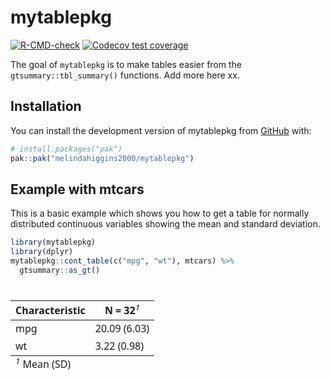 
<!-- README.md is generated from README.Rmd. Please edit that file -->

# mytablepkg

<!-- badges: start -->

[![R-CMD-check](https://github.com/melindahiggins2000/mytablepkg/actions/workflows/R-CMD-check.yaml/badge.svg)](https://github.com/melindahiggins2000/mytablepkg/actions/workflows/R-CMD-check.yaml)
[![Codecov test
coverage](https://codecov.io/gh/melindahiggins2000/mytablepkg/graph/badge.svg)](https://app.codecov.io/gh/melindahiggins2000/mytablepkg)
<!-- badges: end -->

The goal of `mytablepkg` is to make tables easier from the
`gtsummary::tbl_summary()` functions. Add more here xx.

## Installation

You can install the development version of mytablepkg from
[GitHub](https://github.com/) with:

``` r
# install.packages("pak")
pak::pak("melindahiggins2000/mytablepkg")
```

## Example with mtcars

This is a basic example which shows you how to get a table for normally
distributed continuous variables showing the mean and standard
deviation.

``` r
library(mytablepkg)
library(dplyr)
mytablepkg::cont_table(c("mpg", "wt"), mtcars) %>%
  gtsummary::as_gt()
```

<div id="fwqylobxde" style="padding-left:0px;padding-right:0px;padding-top:10px;padding-bottom:10px;overflow-x:auto;overflow-y:auto;width:auto;height:auto;">
<style>#fwqylobxde table {
  font-family: system-ui, 'Segoe UI', Roboto, Helvetica, Arial, sans-serif, 'Apple Color Emoji', 'Segoe UI Emoji', 'Segoe UI Symbol', 'Noto Color Emoji';
  -webkit-font-smoothing: antialiased;
  -moz-osx-font-smoothing: grayscale;
}
&#10;#fwqylobxde thead, #fwqylobxde tbody, #fwqylobxde tfoot, #fwqylobxde tr, #fwqylobxde td, #fwqylobxde th {
  border-style: none;
}
&#10;#fwqylobxde p {
  margin: 0;
  padding: 0;
}
&#10;#fwqylobxde .gt_table {
  display: table;
  border-collapse: collapse;
  line-height: normal;
  margin-left: auto;
  margin-right: auto;
  color: #333333;
  font-size: 16px;
  font-weight: normal;
  font-style: normal;
  background-color: #FFFFFF;
  width: auto;
  border-top-style: solid;
  border-top-width: 2px;
  border-top-color: #A8A8A8;
  border-right-style: none;
  border-right-width: 2px;
  border-right-color: #D3D3D3;
  border-bottom-style: solid;
  border-bottom-width: 2px;
  border-bottom-color: #A8A8A8;
  border-left-style: none;
  border-left-width: 2px;
  border-left-color: #D3D3D3;
}
&#10;#fwqylobxde .gt_caption {
  padding-top: 4px;
  padding-bottom: 4px;
}
&#10;#fwqylobxde .gt_title {
  color: #333333;
  font-size: 125%;
  font-weight: initial;
  padding-top: 4px;
  padding-bottom: 4px;
  padding-left: 5px;
  padding-right: 5px;
  border-bottom-color: #FFFFFF;
  border-bottom-width: 0;
}
&#10;#fwqylobxde .gt_subtitle {
  color: #333333;
  font-size: 85%;
  font-weight: initial;
  padding-top: 3px;
  padding-bottom: 5px;
  padding-left: 5px;
  padding-right: 5px;
  border-top-color: #FFFFFF;
  border-top-width: 0;
}
&#10;#fwqylobxde .gt_heading {
  background-color: #FFFFFF;
  text-align: center;
  border-bottom-color: #FFFFFF;
  border-left-style: none;
  border-left-width: 1px;
  border-left-color: #D3D3D3;
  border-right-style: none;
  border-right-width: 1px;
  border-right-color: #D3D3D3;
}
&#10;#fwqylobxde .gt_bottom_border {
  border-bottom-style: solid;
  border-bottom-width: 2px;
  border-bottom-color: #D3D3D3;
}
&#10;#fwqylobxde .gt_col_headings {
  border-top-style: solid;
  border-top-width: 2px;
  border-top-color: #D3D3D3;
  border-bottom-style: solid;
  border-bottom-width: 2px;
  border-bottom-color: #D3D3D3;
  border-left-style: none;
  border-left-width: 1px;
  border-left-color: #D3D3D3;
  border-right-style: none;
  border-right-width: 1px;
  border-right-color: #D3D3D3;
}
&#10;#fwqylobxde .gt_col_heading {
  color: #333333;
  background-color: #FFFFFF;
  font-size: 100%;
  font-weight: normal;
  text-transform: inherit;
  border-left-style: none;
  border-left-width: 1px;
  border-left-color: #D3D3D3;
  border-right-style: none;
  border-right-width: 1px;
  border-right-color: #D3D3D3;
  vertical-align: bottom;
  padding-top: 5px;
  padding-bottom: 6px;
  padding-left: 5px;
  padding-right: 5px;
  overflow-x: hidden;
}
&#10;#fwqylobxde .gt_column_spanner_outer {
  color: #333333;
  background-color: #FFFFFF;
  font-size: 100%;
  font-weight: normal;
  text-transform: inherit;
  padding-top: 0;
  padding-bottom: 0;
  padding-left: 4px;
  padding-right: 4px;
}
&#10;#fwqylobxde .gt_column_spanner_outer:first-child {
  padding-left: 0;
}
&#10;#fwqylobxde .gt_column_spanner_outer:last-child {
  padding-right: 0;
}
&#10;#fwqylobxde .gt_column_spanner {
  border-bottom-style: solid;
  border-bottom-width: 2px;
  border-bottom-color: #D3D3D3;
  vertical-align: bottom;
  padding-top: 5px;
  padding-bottom: 5px;
  overflow-x: hidden;
  display: inline-block;
  width: 100%;
}
&#10;#fwqylobxde .gt_spanner_row {
  border-bottom-style: hidden;
}
&#10;#fwqylobxde .gt_group_heading {
  padding-top: 8px;
  padding-bottom: 8px;
  padding-left: 5px;
  padding-right: 5px;
  color: #333333;
  background-color: #FFFFFF;
  font-size: 100%;
  font-weight: initial;
  text-transform: inherit;
  border-top-style: solid;
  border-top-width: 2px;
  border-top-color: #D3D3D3;
  border-bottom-style: solid;
  border-bottom-width: 2px;
  border-bottom-color: #D3D3D3;
  border-left-style: none;
  border-left-width: 1px;
  border-left-color: #D3D3D3;
  border-right-style: none;
  border-right-width: 1px;
  border-right-color: #D3D3D3;
  vertical-align: middle;
  text-align: left;
}
&#10;#fwqylobxde .gt_empty_group_heading {
  padding: 0.5px;
  color: #333333;
  background-color: #FFFFFF;
  font-size: 100%;
  font-weight: initial;
  border-top-style: solid;
  border-top-width: 2px;
  border-top-color: #D3D3D3;
  border-bottom-style: solid;
  border-bottom-width: 2px;
  border-bottom-color: #D3D3D3;
  vertical-align: middle;
}
&#10;#fwqylobxde .gt_from_md > :first-child {
  margin-top: 0;
}
&#10;#fwqylobxde .gt_from_md > :last-child {
  margin-bottom: 0;
}
&#10;#fwqylobxde .gt_row {
  padding-top: 8px;
  padding-bottom: 8px;
  padding-left: 5px;
  padding-right: 5px;
  margin: 10px;
  border-top-style: solid;
  border-top-width: 1px;
  border-top-color: #D3D3D3;
  border-left-style: none;
  border-left-width: 1px;
  border-left-color: #D3D3D3;
  border-right-style: none;
  border-right-width: 1px;
  border-right-color: #D3D3D3;
  vertical-align: middle;
  overflow-x: hidden;
}
&#10;#fwqylobxde .gt_stub {
  color: #333333;
  background-color: #FFFFFF;
  font-size: 100%;
  font-weight: initial;
  text-transform: inherit;
  border-right-style: solid;
  border-right-width: 2px;
  border-right-color: #D3D3D3;
  padding-left: 5px;
  padding-right: 5px;
}
&#10;#fwqylobxde .gt_stub_row_group {
  color: #333333;
  background-color: #FFFFFF;
  font-size: 100%;
  font-weight: initial;
  text-transform: inherit;
  border-right-style: solid;
  border-right-width: 2px;
  border-right-color: #D3D3D3;
  padding-left: 5px;
  padding-right: 5px;
  vertical-align: top;
}
&#10;#fwqylobxde .gt_row_group_first td {
  border-top-width: 2px;
}
&#10;#fwqylobxde .gt_row_group_first th {
  border-top-width: 2px;
}
&#10;#fwqylobxde .gt_summary_row {
  color: #333333;
  background-color: #FFFFFF;
  text-transform: inherit;
  padding-top: 8px;
  padding-bottom: 8px;
  padding-left: 5px;
  padding-right: 5px;
}
&#10;#fwqylobxde .gt_first_summary_row {
  border-top-style: solid;
  border-top-color: #D3D3D3;
}
&#10;#fwqylobxde .gt_first_summary_row.thick {
  border-top-width: 2px;
}
&#10;#fwqylobxde .gt_last_summary_row {
  padding-top: 8px;
  padding-bottom: 8px;
  padding-left: 5px;
  padding-right: 5px;
  border-bottom-style: solid;
  border-bottom-width: 2px;
  border-bottom-color: #D3D3D3;
}
&#10;#fwqylobxde .gt_grand_summary_row {
  color: #333333;
  background-color: #FFFFFF;
  text-transform: inherit;
  padding-top: 8px;
  padding-bottom: 8px;
  padding-left: 5px;
  padding-right: 5px;
}
&#10;#fwqylobxde .gt_first_grand_summary_row {
  padding-top: 8px;
  padding-bottom: 8px;
  padding-left: 5px;
  padding-right: 5px;
  border-top-style: double;
  border-top-width: 6px;
  border-top-color: #D3D3D3;
}
&#10;#fwqylobxde .gt_last_grand_summary_row_top {
  padding-top: 8px;
  padding-bottom: 8px;
  padding-left: 5px;
  padding-right: 5px;
  border-bottom-style: double;
  border-bottom-width: 6px;
  border-bottom-color: #D3D3D3;
}
&#10;#fwqylobxde .gt_striped {
  background-color: rgba(128, 128, 128, 0.05);
}
&#10;#fwqylobxde .gt_table_body {
  border-top-style: solid;
  border-top-width: 2px;
  border-top-color: #D3D3D3;
  border-bottom-style: solid;
  border-bottom-width: 2px;
  border-bottom-color: #D3D3D3;
}
&#10;#fwqylobxde .gt_footnotes {
  color: #333333;
  background-color: #FFFFFF;
  border-bottom-style: none;
  border-bottom-width: 2px;
  border-bottom-color: #D3D3D3;
  border-left-style: none;
  border-left-width: 2px;
  border-left-color: #D3D3D3;
  border-right-style: none;
  border-right-width: 2px;
  border-right-color: #D3D3D3;
}
&#10;#fwqylobxde .gt_footnote {
  margin: 0px;
  font-size: 90%;
  padding-top: 4px;
  padding-bottom: 4px;
  padding-left: 5px;
  padding-right: 5px;
}
&#10;#fwqylobxde .gt_sourcenotes {
  color: #333333;
  background-color: #FFFFFF;
  border-bottom-style: none;
  border-bottom-width: 2px;
  border-bottom-color: #D3D3D3;
  border-left-style: none;
  border-left-width: 2px;
  border-left-color: #D3D3D3;
  border-right-style: none;
  border-right-width: 2px;
  border-right-color: #D3D3D3;
}
&#10;#fwqylobxde .gt_sourcenote {
  font-size: 90%;
  padding-top: 4px;
  padding-bottom: 4px;
  padding-left: 5px;
  padding-right: 5px;
}
&#10;#fwqylobxde .gt_left {
  text-align: left;
}
&#10;#fwqylobxde .gt_center {
  text-align: center;
}
&#10;#fwqylobxde .gt_right {
  text-align: right;
  font-variant-numeric: tabular-nums;
}
&#10;#fwqylobxde .gt_font_normal {
  font-weight: normal;
}
&#10;#fwqylobxde .gt_font_bold {
  font-weight: bold;
}
&#10;#fwqylobxde .gt_font_italic {
  font-style: italic;
}
&#10;#fwqylobxde .gt_super {
  font-size: 65%;
}
&#10;#fwqylobxde .gt_footnote_marks {
  font-size: 75%;
  vertical-align: 0.4em;
  position: initial;
}
&#10;#fwqylobxde .gt_asterisk {
  font-size: 100%;
  vertical-align: 0;
}
&#10;#fwqylobxde .gt_indent_1 {
  text-indent: 5px;
}
&#10;#fwqylobxde .gt_indent_2 {
  text-indent: 10px;
}
&#10;#fwqylobxde .gt_indent_3 {
  text-indent: 15px;
}
&#10;#fwqylobxde .gt_indent_4 {
  text-indent: 20px;
}
&#10;#fwqylobxde .gt_indent_5 {
  text-indent: 25px;
}
&#10;#fwqylobxde .katex-display {
  display: inline-flex !important;
  margin-bottom: 0.75em !important;
}
&#10;#fwqylobxde div.Reactable > div.rt-table > div.rt-thead > div.rt-tr.rt-tr-group-header > div.rt-th-group:after {
  height: 0px !important;
}
</style>
<table class="gt_table" data-quarto-disable-processing="false" data-quarto-bootstrap="false">
  <thead>
    <tr class="gt_col_headings">
      <th class="gt_col_heading gt_columns_bottom_border gt_left" rowspan="1" colspan="1" scope="col" id="label"><span class='gt_from_md'><strong>Characteristic</strong></span></th>
      <th class="gt_col_heading gt_columns_bottom_border gt_center" rowspan="1" colspan="1" scope="col" id="stat_0"><span class='gt_from_md'><strong>N = 32</strong></span><span class="gt_footnote_marks" style="white-space:nowrap;font-style:italic;font-weight:normal;line-height:0;"><sup>1</sup></span></th>
    </tr>
  </thead>
  <tbody class="gt_table_body">
    <tr><td headers="label" class="gt_row gt_left">mpg</td>
<td headers="stat_0" class="gt_row gt_center">20.09 (6.03)</td></tr>
    <tr><td headers="label" class="gt_row gt_left">wt</td>
<td headers="stat_0" class="gt_row gt_center">3.22 (0.98)</td></tr>
  </tbody>
  &#10;  <tfoot class="gt_footnotes">
    <tr>
      <td class="gt_footnote" colspan="2"><span class="gt_footnote_marks" style="white-space:nowrap;font-style:italic;font-weight:normal;line-height:0;"><sup>1</sup></span> <span class='gt_from_md'>Mean (SD)</span></td>
    </tr>
  </tfoot>
</table>
</div>

